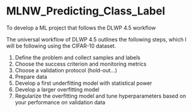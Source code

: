 # MLNW_Predicting_Class_Label
To develop a ML project that follows the DLWP 4.5 workflow

The universal workflow of DLWP 4.5 outlines the following steps, which I will be following using the CIFAR-10 dataset.

1. Define the problem and collect samples and labels
2. Choose the success criterion and monitoring metrics
3. Choose a validation protocol (hold-out...)
4. Prepare data
5. Develop a first underfitting model with statistical power
6. Develop a larger overfitting model
7. Regularize the overfitting model and tune hyperparameters based on your performance on validation data
